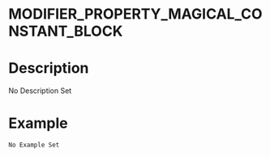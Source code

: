 # MODIFIER_PROPERTY_MAGICAL_CONSTANT_BLOCK
# Description
No Description Set
# Example
```No Example Set```
